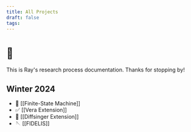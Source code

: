 ```yaml
---
title: All Projects
draft: false
tags:
---
```

# 👋 
This is Ray's research process documentation. Thanks for stopping by!
## Winter 2024
- 🤖 [[Finite-State Machine]] 
- ✅ [[Vera Extension]]
- 🎤 [[Diffsinger Extension]]
- 🪡 [[FIDELIS]]